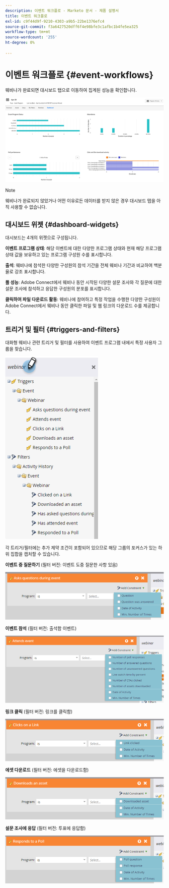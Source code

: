 ```yaml
---
description: 이벤트 워크플로 - Marketo 문서 - 제품 설명서
title: 이벤트 워크플로
exl-id: c9f44d9f-9210-4303-a9b5-22be1376efc4
source-git-commit: f3a6427520dff6f4e98bfe3c1afbc1b4fe5ea325
workflow-type: tm+mt
source-wordcount: '255'
ht-degree: 0%

---
```


# 이벤트 워크플로 {#event-workflows}

웨비나가 완료되면 대시보드 탭으로 이동하여 집계된 성능을 확인합니다.

![](assets/event-workflows-1.png)

>[!NOTE]
>
>웨비나가 완료되지 않았거나 어떤 이유로든 데이터를 받지 않은 경우 대시보드 탭을 아직 사용할 수 없습니다.

## 대시보드 위젯 {#dashboard-widgets}

대시보드는 4개의 위젯으로 구성됩니다.

**이벤트 프로그램 상태**: 해당 이벤트에 대한 다양한 프로그램 상태와 현재 해당 프로그램 상태 값을 보유하고 있는 프로그램 구성원 수를 표시합니다.

**출석**: 웨비나에 참석한 다양한 구성원의 참석 기간을 전체 웨비나 기간과 비교하여 백분율로 강조 표시합니다.

**폴 성능**: Adobe Connect에서 웨비나 동안 시작된 다양한 설문 조사와 각 질문에 대한 설문 조사에 참석하고 응답한 구성원의 분포를 표시합니다.

**클릭하여 파일 다운로드 활동**: 웨비나에 참여하고 특정 작업을 수행한 다양한 구성원이 Adobe Connect에서 웨비나 동안 클릭한 파일 및 웹 링크의 다운로드 수를 제공합니다.

## 트리거 및 필터 {#triggers-and-filters}

대화형 웨비나 관련 트리거 및 필터를 사용하여 이벤트 프로그램 내에서 특정 사용자 그룹을 찾습니다.

![](assets/event-workflows-2.png)

각 트리거/필터에는 추가 제약 조건이 포함되어 있으므로 해당 그룹의 포커스가 있는 하위 집합을 캡처할 수 있습니다.

**이벤트 중 질문하기** (필터 버전: 이벤트 도중 질문한 사항 있음)

![](assets/event-workflows-3.png)

**이벤트 참석** (필터 버전: 출석함 이벤트)

![](assets/event-workflows-4.png)

**링크 클릭** (필터 버전: 링크를 클릭함)

![](assets/event-workflows-5.png)

**에셋 다운로드** (필터 버전: 에셋을 다운로드함)

![](assets/event-workflows-6.png)

**설문 조사에 응답** (필터 버전: 투표에 응답함)

![](assets/event-workflows-7.png)
